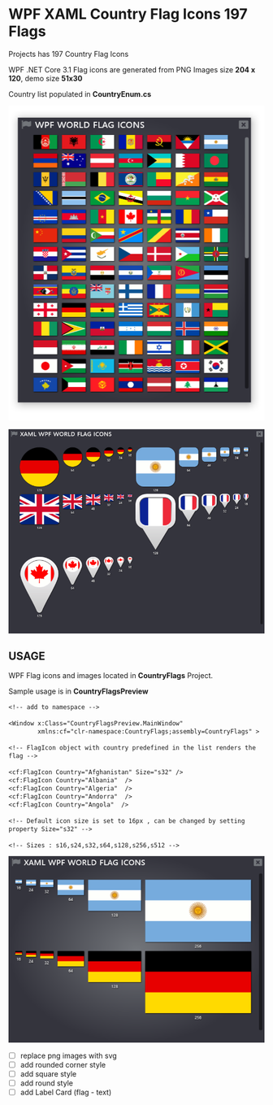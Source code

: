 # WPF XAML Country Flag Icons 197 Flags
Projects has 197 Country Flag Icons 

WPF .NET Core 3.1
Flag icons are generated from PNG Images size **204 x 120**,
demo size **51x30**

Country list populated in **CountryEnum.cs** 

![Image of WPF XAML Flag Icons](https://github.com/i470/WPF-Country-Flag-Icons/blob/master/wpf_country_icons.PNG)

![Image of WPF XAML Flag Icons with Pin , Square, Round, Circle Shapes](https://github.com/i470/WPF-Country-Flag-Icons/blob/master/wpf-xaml-world-country-flag-icons-square-rounded-rectangle-pin-fancy-pin.png)

## USAGE
WPF Flag icons and images located in **CountryFlags** Project.

Sample usage is in **CountryFlagsPreview** 
	
```xaml
<!-- add to namespace -->

<Window x:Class="CountryFlagsPreview.MainWindow"
        xmlns:cf="clr-namespace:CountryFlags;assembly=CountryFlags" >

<!-- FlagIcon object with country predefined in the list renders the flag -->

<cf:FlagIcon Country="Afghanistan" Size="s32" />
<cf:FlagIcon Country="Albania"  />
<cf:FlagIcon Country="Algeria"  />
<cf:FlagIcon Country="Andorra"  />
<cf:FlagIcon Country="Angola"  />

<!-- Default icon size is set to 16px , can be changed by setting property Size="s32" -->

<!-- Sizes : s16,s24,s32,s64,s128,s256,s512 -->

```
![Image of WPF XAML Flag Icons](https://github.com/i470/WPF-Country-Flag-Icons/blob/master/wpf-xaml-world-country-flags-sizes.png)

- [ ] replace png images with svg
- [ ] add rounded corner style
- [ ] add square style
- [ ] add round style
- [ ] add Label Card (flag - text)

